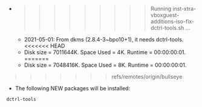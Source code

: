 * >>>>>>>>> Running inst-xtra-vboxguest-additions-iso-fix-dctrl-tools.sh ...
  * 2021-05-01: From dkms (2.8.4-3~bpo10+1), it needs dctrl-tools.
<<<<<<< HEAD
  * Disk size = 7011644K. Space Used = 4K. Runtime = 00:00:00:01.
=======
  * Disk size = 7048416K. Space Used = 8K. Runtime = 00:00:00:01.
>>>>>>> refs/remotes/origin/bullseye
  * The following NEW packages will be installed:
  ```bash
dctrl-tools
  ```
